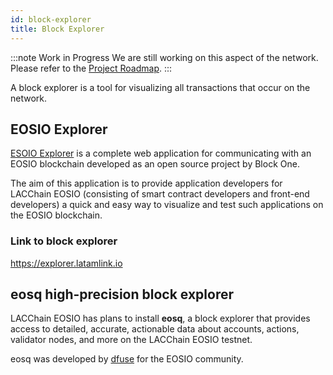 ```yaml
---
id: block-explorer
title: Block Explorer
---
```


:::note Work in Progress
We are still working on this aspect of the network. Please refer to the [Project Roadmap](../testnet/roadmap).
:::

A block explorer is a tool for visualizing all transactions that occur on the network. 

## EOSIO Explorer
[ESOIO Explorer](https://github.com/EOSIO/eosio-explorer) is a complete web application for communicating with an EOSIO blockchain developed as an open source project by Block One.

The aim of this application is to provide application developers for LACChain EOSIO (consisting of smart contract developers and front-end developers) a quick and easy way to visualize and test such applications on the EOSIO blockchain.

### Link to block explorer
https://explorer.latamlink.io

## eosq high-precision block explorer
LACChain EOSIO has plans to install  **eosq**, a block explorer that provides access to detailed, accurate, actionable data about accounts, actions, validator nodes, and more on the LACChain EOSIO testnet.

eosq was developed by [dfuse](https://www.dfuse.io/) for the EOSIO community.
